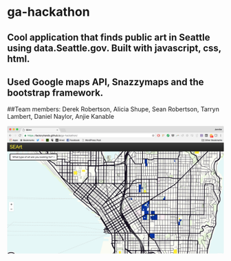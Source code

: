 # ga-hackathon

## Cool application that finds public art in Seattle using data.Seattle.gov. Built with javascript, css, html. 

## Used Google maps API, Snazzymaps and the bootstrap framework.

##Team members: Derek Robertson, Alicia Shupe, Sean Robertson, Tarryn Lambert, Daniel Naylor, Anjie Kanable

![](img/screenshot.png?raw=true)

